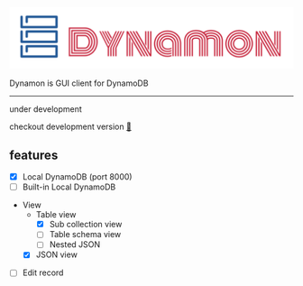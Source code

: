 ![Logo](packages/dynamon/assets/dynamon.png)

Dynamon is GUI client for DynamoDB

---

under development

checkout development version [:eyes:](https://github.com/deptno/dynamon/releases)

## features

* [x] Local DynamoDB (port 8000)
* [ ] Built-in Local DynamoDB
* View
  * Table view
    * [x] Sub collection view
    * [ ] Table schema view
    * [ ] Nested JSON
  * [x] JSON view
* [ ] Edit record

